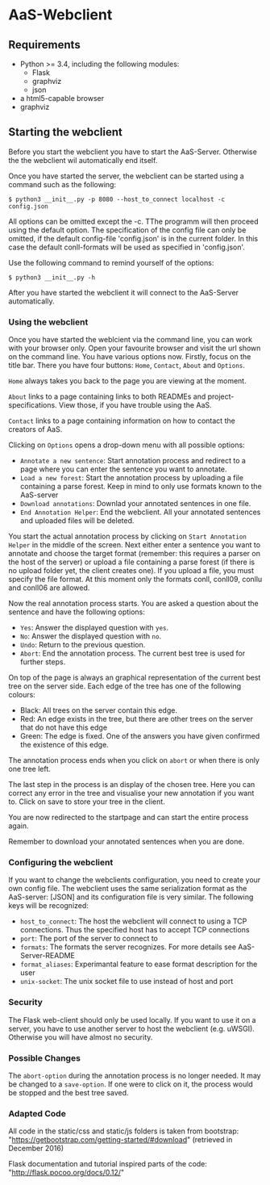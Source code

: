 # AaS-Webclient

## Requirements
  * Python >= 3.4, including the following modules:
    * Flask
    * graphviz
    * json
  * a html5-capable browser
  * graphviz

## Starting the webclient

Before you start the webclient you have to start the AaS-Server. Otherwise the 
the webclient wil automatically end itself.

Once you have started the server, the webclient can be started using a command 
such as the following:

    $ python3 __init__.py -p 8080 --host_to_connect localhost -c config.json

All options can be omitted except the -c. TThe programm will then proceed using the
default option. The specification of the config file can only be omitted, if the 
default config-file 'config.json' is in the current folder.
In this case the default conll-formats will be used as specified in 'config.json'.

Use the following command to remind yourself of the options:

    $ python3 __init__.py -h

After you have started the webclient it will connect to the AaS-Server automatically.

### Using the webclient

Once you have started the weblcient via the command line, you can work with your
browser only.
Open your favourite browser and visit the url shown on the command line.
You have various options now. Firstly, focus on the title bar. There you have four buttons: 
`Home`, `Contact`, `About` and `Options`. 

`Home` always takes you back to the page you are viewing at the moment. 

`About` links to a page containing links to both READMEs and project-specifications.
View those, if you have trouble using the AaS.

`Contact` links to a page containing information on how to contact the creators of AaS.

Clicking on `Options` opens a drop-down menu with all possible options:
  * `Annotate a new sentence`: Start annotation process and redirect to a page where you can enter the sentence you want to annotate.
  * `Load a new forest`: Start the annotation process by uploading a file containing a parse forest. Keep in mind to only use formats known to the AaS-server
  * `Download annotations`: Downlad your annotated sentences in one file.
  * `End Annotation Helper`: End the webclient. All your annotated sentences and uploaded files will be deleted.

You start the actual annotation process by clicking on `Start Annotation Helper` in the middle of the screen.
Next either enter a sentence you want to annotate and choose the target format (remember: this requires a parser on the host of the  server) or upload a file containing a parse forest (if there is no upload folder yet, the client creates one).
If you upload a file, you must specify the file format. At this moment only the formats conll, conll09, conllu and conll06 are allowed.

Now the real annotation process starts. You are asked a question about the sentence and have the following options:
  * `Yes`: Answer the displayed question with `yes`.
  * `No`: Answer the displayed question with `no`.
  * `Undo`: Return to the previous question.
  * `Abort`: End the annotation process. The current best tree is used for further steps.

On top of the page is always an graphical representation of the current best tree on the server side. 
Each edge of the tree has one of the following colours:
  * Black: All trees on the server contain this edge.
  * Red: An edge exists in the tree, but there are other trees on the server that do not have this edge
  * Green: The edge is fixed. One of the answers you have given confirmed the existence of this edge.

The annotation process ends when you click on `abort` or when there is only one tree left.

The last step in the process is an display of the chosen tree. 
Here you can correct any error in the tree and visualise your new annotation if you want to.
Click on save to store your tree in the client.

You are now redirected to the startpage and can start the entire process again.

Remember to download your annotated sentences when you are done.

### Configuring the webclient

If you want to change the webclients configuration, you need to create your own config file.
The webclient uses the same serialization format as the AaS-server: [JSON] and its configuration file is very similar.
The following keys will be recognized:
  * `host_to_connect`: The host the webclient will connect to using a TCP connections. 
      Thus the specified host has to accept TCP connections
  * `port`: The port of the server to connect to
  * `formats`: The formats the server recognizes. For more details see AaS-Server-README
  * `format_aliases`: Experimantal feature to ease format description for the user
  * `unix-socket`: The unix socket file to use instead of host and port

### Security

The Flask web-client should only be used locally. If you want to use it on a server,
you have to use another server to host the webclient (e.g. uWSGI).
Otherwise you will have almost no security.

### Possible Changes

The `abort-option` during the annotation process is no longer needed. It may be changed
to a `save-option`. If one were to click on it, the process would be stopped and 
the best tree saved.

### Adapted Code
All code in the static/css and static/js folders is taken from bootstrap:
"https://getbootstrap.com/getting-started/#download" (retrieved in December 2016)

Flask documentation and tutorial inspired parts of the code:
"http://flask.pocoo.org/docs/0.12/"
